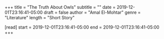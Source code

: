 +++
title = "The Truth About Owls"
subtitle = ""
date = 2019-12-01T23:16:41-05:00
draft = false
author = "Amal El-Mohtar"
genre = "Literature"
length = "Short Story"

[read]
  start = 2019-12-01T23:16:41-05:00
  end = 2019-12-01T23:16:41-05:00
+++
